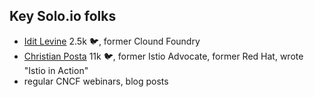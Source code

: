## Key Solo.io folks

* [Idit Levine](https://twitter.com/idit_levine) 2.5k 🐦, former Clound Foundry
* [Christian Posta](https://twitter.com/christianposta) 11k 🐦, former Istio Advocate, former Red Hat, wrote "Istio in Action"
* regular CNCF webinars, blog posts